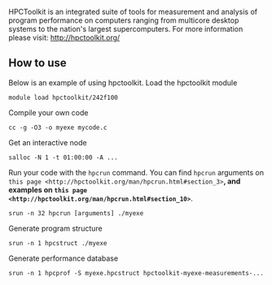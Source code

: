 HPCToolkit is an integrated suite of tools for measurement and analysis of
program performance on computers ranging from multicore desktop systems to the
nation's largest supercomputers. For more information please visit:
http://hpctoolkit.org/


## How to use

Below is an example of using hpctoolkit.
Load the hpctoolkit module
```
module load hpctoolkit/242f100
```
Compile your own code
```
cc -g -O3 -o myexe mycode.c
```
Get an interactive node
```
salloc -N 1 -t 01:00:00 -A ...
```
Run your code with the ``hpcrun`` command. You can find ``hpcrun``
arguments on `this page <http://hpctoolkit.org/man/hpcrun.html#section_3>`__,
and examples on `this page
<http://hpctoolkit.org/man/hpcrun.html#section_10>`__. 
```
srun -n 32 hpcrun [arguments] ./myexe
```
Generate program structure
```
srun -n 1 hpcstruct ./myexe
```
Generate performance database
```
srun -n 1 hpcprof -S myexe.hpcstruct hpctoolkit-myexe-measurements-...
```
